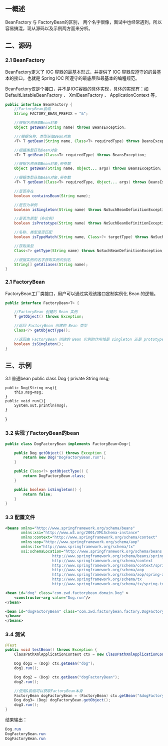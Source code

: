 ## 一概述
BeanFactory 与 FactoryBean的区别， 两个名字很像，面试中也经常遇到，所以容易搞混，现从源码以及示例两方面来分析。

## 二、源码
### 2.1 BeanFactory
BeanFactory定义了 IOC 容器的最基本形式，并提供了 IOC 容器应遵守的的最基本的接口，也就是 Spring IOC 所遵守的最底层和最基本的编程规范。

BeanFactory仅是个接口，并不是IOC容器的具体实现，具体的实现有：如 DefaultListableBeanFactory 、 XmlBeanFactory 、 ApplicationContext 等。
```java
public interface BeanFactory {
    //FactoryBean前缀
    String FACTORY_BEAN_PREFIX = "&";

    //根据名称获取Bean对象
    Object getBean(String name) throws BeansException;

    ///根据名称、类型获取Bean对象
    <T> T getBean(String name, Class<T> requiredType) throws BeansException;

    //根据类型获取Bean对象
    <T> T getBean(Class<T> requiredType) throws BeansException;

    //根据名称获取Bean对象,带参数
    Object getBean(String name, Object... args) throws BeansException;

    //根据类型获取Bean对象,带参数
    <T> T getBean(Class<T> requiredType, Object... args) throws BeansException;

    //是否存在
    boolean containsBean(String name);

    //是否为单例
    boolean isSingleton(String name) throws NoSuchBeanDefinitionException;

    //是否为原型（多实例）
    boolean isPrototype(String name) throws NoSuchBeanDefinitionException;

    //名称、类型是否匹配
    boolean isTypeMatch(String name, Class<?> targetType) throws NoSuchBeanDefinitionException;

    //获取类型
    Class<?> getType(String name) throws NoSuchBeanDefinitionException;

    //根据实例的名字获取实例的别名
    String[] getAliases(String name);
}
```

### 2.1 FactoryBean
FactoryBean工厂类接口，用户可以通过实现该接口定制实例化 Bean 的逻辑。
```java
public interface FactoryBean<T> {

    //FactoryBean 创建的 Bean 实例
    T getObject() throws Exception;

    //返回 FactoryBean 创建的 Bean 类型
    Class<?> getObjectType();

    //返回由 FactoryBean 创建的 Bean 实例的作用域是 singleton 还是 prototype
    boolean isSingleton();
}
```
## 三、示例
3.1 普通bean
public class Dog {
    private String msg;

    public Dog(String msg){
        this.msg=msg;
    }
    public void run(){
        System.out.println(msg);
    }
}
### 3.2 实现了FactoryBean的bean
```java
public class DogFactoryBean implements FactoryBean<Dog>{

    public Dog getObject() throws Exception {
        return new Dog("DogFactoryBean.run");
    }

    public Class<?> getObjectType() {
        return DogFactoryBean.class;
    }

    public boolean isSingleton() {
        return false;
    }
}
```
### 3.3 配置文件
```xml
<beans xmlns="http://www.springframework.org/schema/beans"
       xmlns:xsi="http://www.w3.org/2001/XMLSchema-instance"
       xmlns:context="http://www.springframework.org/schema/context"
       xmlns:aop="http://www.springframework.org/schema/aop"
       xmlns:tx="http://www.springframework.org/schema/tx"
       xsi:schemaLocation="http://www.springframework.org/schema/beans
                     http://www.springframework.org/schema/beans/spring-beans-3.0.xsd
                     http://www.springframework.org/schema/context
                     http://www.springframework.org/schema/context/spring-context-3.0.xsd
                     http://www.springframework.org/schema/aop
                     http://www.springframework.org/schema/aop/spring-aop-3.0.xsd
                     http://www.springframework.org/schema/tx
                     http://www.springframework.org/schema/tx/spring-tx-3.0.xsd">

<bean id="dog" class="com.zwd.factorybean.domain.Dog" >
    <constructor-arg value="Dog.run"/>
</bean>

<bean id="dogFactoryBean" class="com.zwd.factorybean.factory.DogFactoryBean">
</bean>
</beans>
```
### 3.4 测试
```java
@Test
public void testBean() throws Exception {
    ClassPathXmlApplicationContext ctx = new ClassPathXmlApplicationContext("applicationContext.xml");

    Dog dog1 = (Dog) ctx.getBean("dog");
    dog1.run();

    Dog dog2 = (Dog) ctx.getBean("dogFactoryBean");
    dog2.run();

    //使用&前缀可以获取FactoryBean本身
    FactoryBean dogFactoryBean = (FactoryBean) ctx.getBean("&dogFactoryBean");
    Dog dog3= (Dog) dogFactoryBean.getObject();
    dog3.run();
}
```
结果输出：
```java
Dog.run
DogFactoryBean.run
DogFactoryBean.run
```